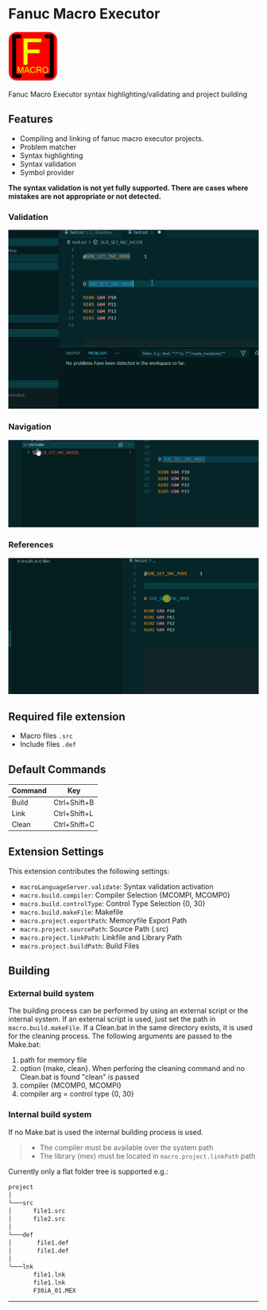 # Fanuc Macro Executor

<img src="./resources/icon.png" alt="drawing" width="100"/>

Fanuc Macro Executor syntax highlighting/validating and project building 

## Features

* Compiling and linking of fanuc macro executor projects.
* Problem matcher
* Syntax highlighting
* Syntax validation
* Symbol provider


**The syntax validation is not yet fully supported. There are cases where mistakes are not appropriate or not detected.**


### Validation
![Compile](./resources/validation.gif)

### Navigation
![Definition](./resources/navigation.gif)

### References
![Definition](./resources/references.gif)


## Required file extension
* Macro files `.src`
* Include files `.def` 


## Default Commands

| Command | Key          |
|---------|--------------|
| Build   | Ctrl+Shift+B |
| Link    | Ctrl+Shift+L |
| Clean   | Ctrl+Shift+C |


## Extension Settings

This extension contributes the following settings:


* `macroLanguageServer.validate`: Syntax validation activation
* `macro.build.compiler`: Compiler Selection {MCOMPI, MCOMP0}
* `macro.build.controlType`: Control Type Selection {0, 30}
* `macro.build.makeFile`: Makefile
* `macro.project.exportPath`: Memoryfile Export Path
* `macro.project.sourcePath`: Source Path (.src)
* `macro.project.linkPath`: Linkfile and Library Path
* `macro.project.buildPath`: Build Files


## Building

### External build system
The building process can be performed by using an external script or the internal system. If an external script is used,
just set the path in `macro.build.makeFile`. If a Clean.bat in the same directory exists, it is used for the cleaning process.
The following arguments are passed to the Make.bat: 

1. path for memory file
2. option {make, clean}. When perforing the cleaning command and no Clean.bat is found "clean" is passed 
3. compiler {MCOMP0, MCOMPI}
4. compiler arg = control type {0, 30}

### Internal build system
If no Make.bat is used the internal building process is used.
>- The compiler must be available over the system path
>- The library (mex) must be located in `macro.project.linkPath` path 

Currently only a flat folder tree is supported e.g.:

```
project 
│
└───src
│      file1.src
│      file2.src
│   
└───def
│       file1.def
│       file1.def
│ 
└───lnk
       file1.lnk
       file1.lnk
	   F30iA_01.MEX

```

-----------------------------------------------------------------------------------------------------------